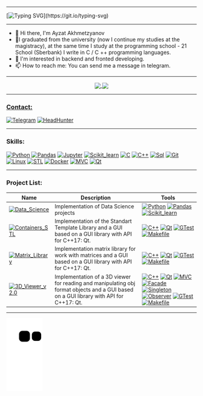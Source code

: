 ___
[![Typing SVG](https://readme-typing-svg.herokuapp.com?color=%23F46800.svg&lines=Welcome+to+my+GitHub+profile!)](https://git.io/typing-svg)
___
- 👋 Hi there, I'm Ayzat Akhmetzyanov
- 👀I graduated from the university (now I continue my studies at the magistracy), at the same time I study at the programming school - 21 School        (Sberbank) I      write in C / C ++ programming languages.
- 👀 I'm interested in backend and fronted developing.
- 📫 How to reach me: You can send me a message in telegram.
___

<div align="center">
<a href="https://github.com/AjzSAhmetzyanov/AjzSAhmetzyanov">
  <img align="center" src="https://github-readme-stats.vercel.app/api/top-langs/?username=AjzSAhmetzyanov&theme=codeSTACKr&hide_langs_below=1" />
</a>
<a href="https://github.com/AjzSAhmetzyanov/AjzSAhmetzyanov">
<img align="center" src="https://github-readme-stats.vercel.app/api?username=AjzSAhmetzyanov&show_icons=true&theme=codeSTACKr"
</a>
</div>

___
### Contact:
[![Telegram](https://img.shields.io/badge/Telegram-000000?style=for-the-badge&logo=telegram&logoColor=F46D01)](https://t.me/Luigiket)
[![HeadHunter](https://img.shields.io/badge/HeadHunter-000000?style=for-the-badge&logo=hh.ru&logoColor=F46D01)](https://kazan.hh.ru/resume/d5eb3b65ff0aff8ae40039ed1f663542746258)
 
___
### Skills:
[![Python](https://img.shields.io/badge/Python-000000?style=for-the-badge&logo=qt&logoColor=F46D01)]()
[![Pandas](https://img.shields.io/badge/Pandas-000000?style=for-the-badge&logo=qt&logoColor=F46D01)]()
[![Jupyter](https://img.shields.io/badge/Jupyter-000000?style=for-the-badge&logo=qt&logoColor=F46D01)]()
[![Scikit_learn](https://img.shields.io/badge/Scikit_learn-000000?style=for-the-badge&logo=qt&logoColor=F46D01)]()
[![C](https://img.shields.io/badge/C-000000?style=for-the-badge&logo=c&logoColor=F46D01)]()
[![C++](https://img.shields.io/badge/C%2B%2B-000000?style=for-the-badge&logo=c%2B%2B&logoColor=F46D01)]()
[![Sql](https://img.shields.io/badge/PostgreSQL-000000?style=for-the-badge&logo=postgresql&logoColor=F46D01)]()
[![Git](https://img.shields.io/badge/Git-000000?style=for-the-badge&logo=git&logoColor=F46D01)]()
[![Linux](https://img.shields.io/badge/Linux-000000?style=for-the-badge&logo=linux&logoColor=F46D01)]()
[![STL](https://img.shields.io/badge/STL-000000?style=for-the-badge&logo=stl&logoColor=F46D01)]()
[![Docker](https://img.shields.io/badge/Docker-000000?style=for-the-badge&logo=docker&logoColor=F46D01)]()
[![MVC](https://img.shields.io/badge/MVC-000000?style=for-the-badge&logo=mvs&logoColor=F46D01)]()
[![Qt](https://img.shields.io/badge/Qt-000000?style=for-the-badge&logo=qt&logoColor=F46D01)]()
___
### Project List:
|    Name           | Description      | Tools        |
|    ---            |      ---         |  ---         |
| [![Data_Science](https://img.shields.io/badge/Data_Science-000000?style=for-the-badge&logo=Data_Science++&logoColor=F46D01)](https://github.com/AjzSAhmetzyanov/Bootcamp_Data_Science) | Implementation of Data Science projects|[![Python](https://img.shields.io/badge/Python-000000?style=for-the-badge&logo=c%2B%2B&logoColor=F46D01)]() [![Pandas](https://img.shields.io/badge/Pandas-000000?style=for-the-badge&logo=c%2B%2B&logoColor=F46D01)]() [![Scikit_learn](https://img.shields.io/badge/Scikit_learn-000000?style=for-the-badge&logo=c%2B%2B&logoColor=F46D01)]() |
| [![Containers_STL](https://img.shields.io/badge/Containers_STL-000000?style=for-the-badge&logo=Containers_STL_C++&logoColor=F46D01)](https://github.com/AjzSAhmetzyanov/STL_C-_Implementition) | Implementation of the Standart Template Library and a GUI based on a GUI library with API for C++17: Qt.|[![C++](https://img.shields.io/badge/C%2B%2B-000000?style=for-the-badge&logo=c%2B%2B&logoColor=F46D01)]() [![Qt](https://img.shields.io/badge/Qt-000000?style=for-the-badge&logo=qt&logoColor=F46D01)]() [![GTest](https://img.shields.io/badge/GTest-000000?style=for-the-badge&logo=mvs&logoColor=F46D01)]() [![Makefile](https://img.shields.io/badge/Makefile-000000?style=for-the-badge&logo=makefile&logoColor=F46D01)]() |
| [![Matrix_Library](https://img.shields.io/badge/Matrix_Library-000000?style=for-the-badge&logo=Matrix_Library_C++&logoColor=F46D01)](https://github.com/AjzSAhmetzyanov/Matrix_C-) | Implementation matrix library for work with matrices and a GUI based on a GUI library with API for C++17: Qt.|[![C++](https://img.shields.io/badge/C%2B%2B-000000?style=for-the-badge&logo=c%2B%2B&logoColor=F46D01)]() [![Qt](https://img.shields.io/badge/Qt-000000?style=for-the-badge&logo=qt&logoColor=F46D01)]() [![GTest](https://img.shields.io/badge/GTest-000000?style=for-the-badge&logo=mvs&logoColor=F46D01)]() [![Makefile](https://img.shields.io/badge/Makefile-000000?style=for-the-badge&logo=makefile&logoColor=F46D01)]() |
| [![3D_Viewer_v2.0](https://img.shields.io/badge/3D_Viewer_v2.0-000000?style=for-the-badge&logo=3D_Viewer_v2.0&logoColor=F46D01)](https://github.com/AjzSAhmetzyanov/3D_Viewer_v2.0) | Implementation of a 3D viewer for reading and manipulating obj format objects and a GUI based on a GUI library with API for C++17: Qt.|[![C++](https://img.shields.io/badge/C%2B%2B-000000?style=for-the-badge&logo=c%2B%2B&logoColor=F46D01)]() [![Qt](https://img.shields.io/badge/Qt-000000?style=for-the-badge&logo=qt&logoColor=F46D01)]() [![MVC](https://img.shields.io/badge/MVC-000000?style=for-the-badge&logo=mvs&logoColor=F46D01)]() [![Facade](https://img.shields.io/badge/Facade-000000?style=for-the-badge&logo=facade&logoColor=F46D01)]() [![Singleton](https://img.shields.io/badge/Singleton-000000?style=for-the-badge&logo=singleton&logoColor=F46D01)]() [![Observer](https://img.shields.io/badge/Observer-000000?style=for-the-badge&logo=observer&logoColor=F46D01)]() [![GTest](https://img.shields.io/badge/GTest-000000?style=for-the-badge&logo=mvs&logoColor=F46D01)]() [![Makefile](https://img.shields.io/badge/Makefile-000000?style=for-the-badge&logo=makefile&logoColor=F46D01)]() |
___

![Snake animation](https://github.com/AjzSAhmetzyanov/AjzSAhmetzyanov/blob/output/github-contribution-grid-snake.svg)
